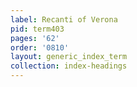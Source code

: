 ```yaml
---
label: Recanti of Verona
pid: term403
pages: '62'
order: '0810'
layout: generic_index_term
collection: index-headings
---
```

